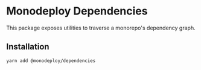 # Monodeploy Dependencies

This package exposes utilities to traverse a monorepo's dependency graph.

## Installation

```sh
yarn add @monodeploy/dependencies
```
